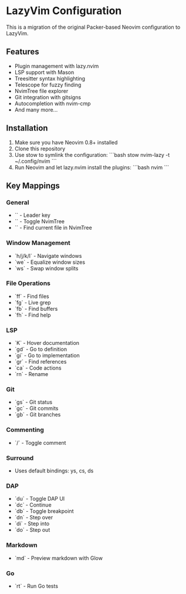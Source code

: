 # LazyVim Configuration

This is a migration of the original Packer-based Neovim configuration to LazyVim.

## Features

- Plugin management with lazy.nvim
- LSP support with Mason
- Treesitter syntax highlighting
- Telescope for fuzzy finding
- NvimTree file explorer
- Git integration with gitsigns
- Autocompletion with nvim-cmp
- And many more...

## Installation

1. Make sure you have Neovim 0.8+ installed
2. Clone this repository
3. Use stow to symlink the configuration:
   \`\`\`bash
   stow nvim-lazy -t ~/.config/nvim
   \`\`\`
4. Run Neovim and let lazy.nvim install the plugins:
   \`\`\`bash
   nvim
   \`\`\`

## Key Mappings

### General
- \`<Space>\` - Leader key
- \`<Tab>\` - Toggle NvimTree
- \`<leader><Tab>\` - Find current file in NvimTree

### Window Management
- \`<Space>h/j/k/l\` - Navigate windows
- \`<Space>we\` - Equalize window sizes
- \`<Space>ws\` - Swap window splits

### File Operations
- \`<Space>ff\` - Find files
- \`<Space>fg\` - Live grep
- \`<Space>fb\` - Find buffers
- \`<Space>fh\` - Find help

### LSP
- \`K\` - Hover documentation
- \`<Space>gd\` - Go to definition
- \`<Space>gi\` - Go to implementation
- \`<Space>gr\` - Find references
- \`<Space>ca\` - Code actions
- \`<Space>rn\` - Rename

### Git
- \`<Space>gs\` - Git status
- \`<Space>gc\` - Git commits
- \`<Space>gb\` - Git branches

### Commenting
- \`<Leader>/\` - Toggle comment

### Surround
- Uses default bindings: ys, cs, ds

### DAP
- \`<Space>du\` - Toggle DAP UI
- \`<Space>dc\` - Continue
- \`<Space>db\` - Toggle breakpoint
- \`<Space>dn\` - Step over
- \`<Space>di\` - Step into
- \`<Space>do\` - Step out

### Markdown
- \`<Space>md\` - Preview markdown with Glow

### Go
- \`<Space>rt\` - Run Go tests
